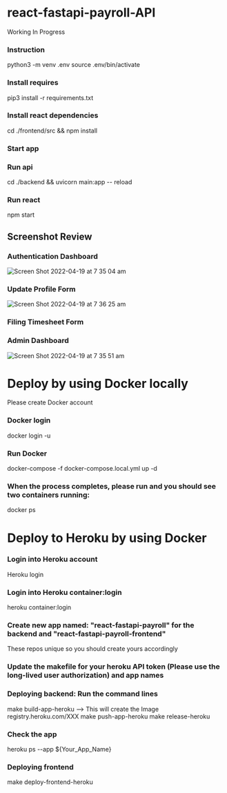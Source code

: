 # react-fastapi-payroll-API
Working In Progress

### Instruction 
python3 -m venv .env
source .env/bin/activate

### Install requires
pip3 install -r requirements.txt

### Install react dependencies
cd ./frontend/src && npm install

### Start app
### Run api
cd ./backend && uvicorn main:app -- reload

### Run react
npm start 

## Screenshot Review
### Authentication Dashboard
![Screen Shot 2022-04-19 at 7 35 04 am](https://user-images.githubusercontent.com/83108919/163883813-b687772e-2390-4689-a0c3-e40932afd2a3.png)

### Update Profile Form
![Screen Shot 2022-04-19 at 7 36 25 am](https://user-images.githubusercontent.com/83108919/163883903-285bb961-53aa-45f8-b160-61d3b1b3fec3.png)

### Filing Timesheet Form

### Admin Dashboard
![Screen Shot 2022-04-19 at 7 35 51 am](https://user-images.githubusercontent.com/83108919/163883933-bd17a4df-b257-4e69-8e4a-f197a9b2ae32.png)

# Deploy by using Docker locally
Please create Docker account

### Docker login
docker login -u <UserName>
  
### Run Docker
docker-compose -f docker-compose.local.yml up -d
  
### When the process completes, please run and you should see two containers running:
docker ps


# Deploy to Heroku by using Docker
### Login into Heroku account
Heroku login
### Login into Heroku container:login
heroku container:login
### Create new app named: "react-fastapi-payroll" for the backend and "react-fastapi-payroll-frontend"
These repos unique so you should create yours accordingly
### Update the makefile for your heroku API token (Please use the long-lived user authorization) and app names
### Deploying backend: Run the command lines
make build-app-heroku --> This will create the Image registry.heroku.com/XXX
make push-app-heroku
make release-heroku
### Check the app
heroku ps --app ${Your_App_Name}
  
### Deploying frontend
make deploy-frontend-heroku
